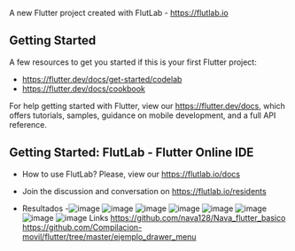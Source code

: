 

A new Flutter project created with FlutLab - https://flutlab.io

## Getting Started

A few resources to get you started if this is your first Flutter project:

- https://flutter.dev/docs/get-started/codelab
- https://flutter.dev/docs/cookbook

For help getting started with Flutter, view our
https://flutter.dev/docs, which offers tutorials,
samples, guidance on mobile development, and a full API reference.

## Getting Started: FlutLab - Flutter Online IDE

- How to use FlutLab? Please, view our https://flutlab.io/docs
- Join the discussion and conversation on https://flutlab.io/residents

- Resultados
-![image](https://github.com/abrilmunozzapata1/UIICat4_Drawer/assets/143549033/4d7e7150-a9d6-46c0-98ee-d1aa790ba3f2)
![image](https://github.com/abrilmunozzapata1/UIICat4_Drawer/assets/143549033/8f9decd7-ad6e-49a0-93fa-d6595dd9ece9)
![image](https://github.com/abrilmunozzapata1/UIICat4_Drawer/assets/143549033/54d2873c-11a1-4306-b684-9a2065df6c54)
![image](https://github.com/abrilmunozzapata1/UIICat4_Drawer/assets/143549033/2a4bd219-58fb-46c8-ba46-5837b97e74a8)
![image](https://github.com/abrilmunozzapata1/UIICat4_Drawer/assets/143549033/a37e8487-69d2-40a0-bd04-20cd7373e978)
![image](https://github.com/abrilmunozzapata1/UIICat4_Drawer/assets/143549033/df19dc92-7086-49a6-a4cd-fc69da110b16)
![image](https://github.com/abrilmunozzapata1/UIICat4_Drawer/assets/143549033/5890999a-d327-406b-b679-392b5231e96e)
![image](https://github.com/abrilmunozzapata1/UIICat4_Drawer/assets/143549033/6f0c421b-a015-4a61-8a14-a6927dff7b00)
 Links
https://github.com/nava128/Nava_flutter_basico
https://github.com/Compilacion-movil/flutter/tree/master/ejemplo_drawer_menu


